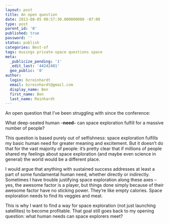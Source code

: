 ```yaml
---
layout: post
title: An open question
date: 2013-08-05 00:57:30.000000000 -07:00
type: post
parent_id: '0'
published: true
password: ''
status: publish
categories: Best-of
tags: musings private-space questions space
meta:
  _publicize_pending: '1'
  _edit_last: '44242401'
  geo_public: '0'
author:
  login: bzreinhardt
  email: bzreinhardt@gmail.com
  display_name: Ben
  first_name: Ben
  last_name: Reinhardt
---
```

<p>An open question that I’ve been struggling with since the conference:</p>
<p>What deep-seated human –<b>need-</b> can space exploration fulfill for a massive number of people?</p>
<p>This question is based purely out of selfishness: space exploration fulfills my basic human need for greater meaning and excitement. But it doesn’t do that for the vast majority of people: it’s pretty clear that if millions of people shared my feelings about space exploration (and maybe even science in general) the world would be a different place.</p>
<p>I would argue that anything with sustained success addresses at least a part of some fundamental human need, whether directly or indirectly. Sometimes I have trouble justifying space exploration along these axes – yes, the awesome factor is a player, but things done simply because of their awesome factor have no sticking power. They’re like empty calories. Space exploration needs to find its veggies and meat.</p>
<p>This is why I want to find a way for space exploration (not just launching satellites) to become profitable. That goal still goes back to my opening question: what human needs can space explorers meet?</p>
